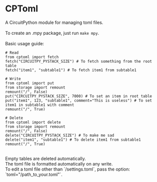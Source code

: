 # CPToml

A CircuitPython module for managing toml files.<br />
<br />
To create an .mpy package, just run `make mpy`.<br />
<br />
Basic usage guide:<br />
```
# Read
from cptoml import fetch
fetch("CIRCUITPY_PYSTACK_SIZE") # To fetch something from the root table
fetch("item1", "subtable1") # To fetch item1 from subtable1

# Write
from cptoml import put
from storage import remount
remount("/", False)
put("CIRCUITPY_PYSTACK_SIZE", 7000) # To set an item in root table
put("item1", 123, "subtable1", comment="This is useless") # To set item1 in subtable1 with comment
remount("/", True)

# Delete
from cptoml import delete
from storage import remount
remount("/", False)
delete("CIRCUITPY_PYSTACK_SIZE") # To make me sad
delete("item1", "subtable1") # To delete item1 from subtable1
remount("/", True)
```
<br />
Empty tables are deleted automatically.<br />
The toml file is formatted automatically on any write.<br />
To edit a toml file other than `/settings.toml`, pass the option: `toml="/path_to_your.toml"`.<br />
